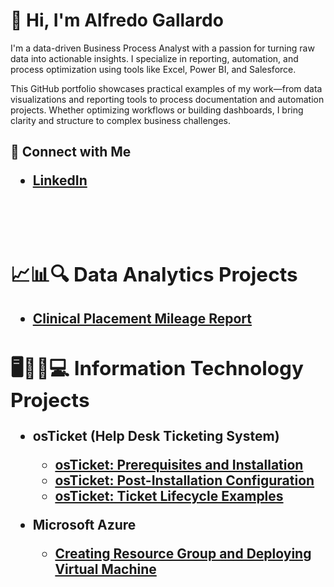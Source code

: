 # 👋 Hi, I'm Alfredo Gallardo

I'm a data-driven Business Process Analyst with a passion for turning raw data into actionable insights. I specialize in reporting, automation, and process optimization using tools like Excel, Power BI, and Salesforce.

This GitHub portfolio showcases practical examples of my work—from data visualizations and reporting tools to process documentation and automation projects. Whether optimizing workflows or building dashboards, I bring clarity and structure to complex business challenges.

<h2>🤳 Connect with Me 
 
 -  <b>[LinkedIn](https://www.linkedin.com/in/alfredodgallardo/)
 <br />
 <br />
 
<h2>📈📊🔍 Data Analytics Projects</h2>

- [Clinical Placement Mileage Report](https://github.com/AlfredoDGallardo/Clinical-Placement-Mileage-Report)

<h2>🖥️👨‍💻💻 Information Technology Projects</h2>

- <b>osTicket (Help Desk Ticketing System)</b>
  - [osTicket: Prerequisites and Installation](https://github.com/AlfredoDGallardo/osTicket-Prereqs)
  - [osTicket: Post-Installation Configuration](https://github.com/AlfredoDGallardo/osTicket-configurations)
  - [osTicket: Ticket Lifecycle Examples](https://github.com/AlfredoDGallardo/osTicket-TicketExamples)
  
- <b>Microsoft Azure</b>
  - [Creating Resource Group and Deploying Virtual Machine](https://github.com/AlfredoDGallardo/MIcrosoftAzure-ResourceGroupVirtualMachine)
 

